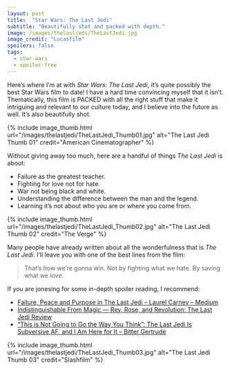 ```yaml
---
layout: post
title:  "Star Wars: The Last Jedi"
subtitle: "Beautifully shot and packed with depth."
image: /images/thelastjedi/TheLastJedi.jpg
image_credit: "Lucasfilm"
spoilers: false
tags:
  - star-wars
  - spoiler-free
---
```

Here’s where I’m at with *Star Wars: The Last Jedi*, it’s quite possibly the best Star Wars film to date! I have a hard time convincing myself that it isn’t. Thematically, this film is PACKED with all the right stuff that make it intriguing and relevant to our culture today, and I believe into the future as well. It’s also beautifully shot.

{% include image_thumb.html url="/images/thelastjedi/TheLastJedi_Thumb01.jpg" alt="The Last Jedi Thumb 01" credit="American Cinematographer" %}

Without giving away too much, here are a handful of things *The Last Jedi* is about:

- Failure as the greatest teacher.
- Fighting for love not for hate.
- War not being black and white.
- Understanding the difference between the man and the legend.
- Learning it’s not about who you are or where you come from.

{% include image_thumb.html url="/images/thelastjedi/TheLastJedi_Thumb02.jpg" alt="The Last Jedi Thumb 02" credit="The Verge" %}

Many people have already written about all the wonderfulness that is *The Last Jedi*. I’ll leave you with one of the best lines from the film:

> That’s how we’re gonna win. Not by fighting what we hate. By saving what we love.

If you are jonesing for some in-depth spoiler reading, I recommend:

- [Failure, Peace and Purpose in The Last Jedi – Laurel Carney – Medium](https://medium.com/@laurelcarney/failure-peace-and-purpose-in-the-last-jedi-8ab51a00ab16)
- [Indistinguishable From Magic — Rey, Rose, and Revolution: The Last Jedi Review](http://dresdencodak.tumblr.com/post/168899627676/rey-rose-and-revolution-the-last-jedi-review)
- [“This is Not Going to Go the Way You Think”: The Last Jedi Is Subversive AF, and I Am Here for It – Bitter Gertrude](https://bittergertrude.com/2017/12/20/this-is-not-going-to-go-the-way-you-think-the-last-jedi-is-subversive-af-and-i-am-here-for-it/amp/?__twitter_impression=true)

{% include image_thumb.html url="/images/thelastjedi/TheLastJedi_Thumb03.jpg" alt="The Last Jedi Thumb 03" credit="Slashfilm" %}
